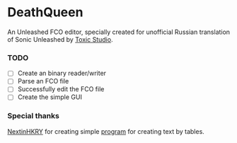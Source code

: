 # DeathQueen

An Unleashed FCO editor, specially created for unofficial Russian translation of Sonic Unleashed by [Toxic Studio](https://vk.com/toxicstudio).

### TODO

- [ ] Create an binary reader/writer
- [ ] Parse an FCO file
- [ ] Successfully edit the FCO file
- [ ] Create the simple GUI

### Special thanks

[NextinHKRY](https://github.com/NextinMono) for creating simple [program](https://github.com/NextinMono/HedgeHex) for creating text by tables.